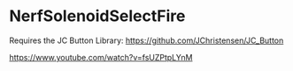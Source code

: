 # NerfSolenoidSelectFire
Requires the JC Button Library: https://github.com/JChristensen/JC_Button

https://www.youtube.com/watch?v=fsUZPtpLYnM